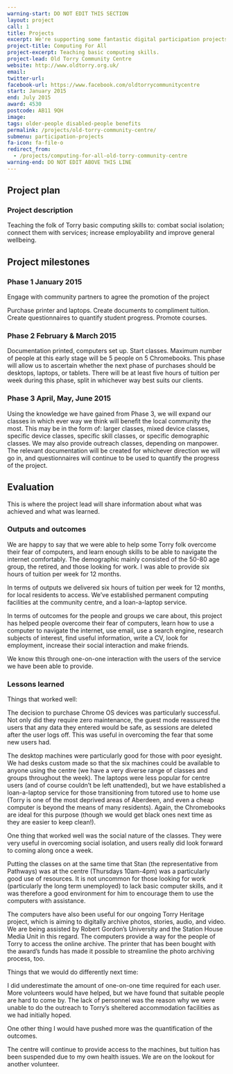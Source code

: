 ```yaml
---
warning-start: DO NOT EDIT THIS SECTION
layout: project
call: 1
title: Projects
excerpt: We're supporting some fantastic digital participation projects. Here are their stories.
project-title: Computing For All
project-excerpt: Teaching basic computing skills.
project-lead: Old Torry Community Centre
website: http://www.oldtorry.org.uk/
email:
twitter-url:
facebook-url: https://www.facebook.com/oldtorrycommunitycentre
start: January 2015
end: July 2015
award: 4530
postcode: AB11 9QH
image:
tags: older-people disabled-people benefits
permalink: /projects/old-torry-community-centre/
submenu: participation-projects
fa-icon: fa-file-o
redirect_from:
  - /projects/computing-for-all-old-torry-community-centre
warning-end: DO NOT EDIT ABOVE THIS LINE
---
```


## Project plan

### Project description

Teaching the folk of Torry basic computing skills to: combat social isolation; connect them with services; increase
employability and improve general wellbeing.


## Project milestones

### Phase 1 January 2015

Engage with community partners to agree the promotion of the project

Purchase printer and laptops. Create documents to compliment tuition. Create questionnaires to quantify student progress. Promote courses.

### Phase 2 February & March 2015

Documentation printed, computers set up. Start classes. Maximum number of people at this early stage will be 5 people on 5 Chromebooks. This phase will allow us to ascertain whether the next phase of purchases should be desktops, laptops, or tablets. There will be at least five hours of tuition per week during this phase, split in whichever way best suits our clients.

### Phase 3 April, May, June 2015

Using the knowledge we have gained from Phase 3, we will expand our classes in which ever way we think will benefit the local community the most. This may be in the form of: larger classes, mixed device classes, specific device classes, specific skill classes, or specific demographic classes. We may also provide outreach classes, depending on manpower. The relevant documentation will be created for whichever direction we will go in, and questionnaires will continue to be used to quantify the progress of the project.

## Evaluation

This is where the project lead will share information about what was achieved and what was learned.

### Outputs and outcomes

We are happy to say that we were able to help some Torry folk overcome their fear of computers, and learn enough skills to be able to navigate the internet comfortably. The demographic mainly consisted of the 50-80 age group, the retired, and those looking for work. I was able to provide six hours of tuition per week for 12 months.

In terms of outputs we delivered six hours of tuition per week for 12 months, for local residents to access. We’ve established permanent computing facilities at the community centre, and a loan-a-laptop service.

In terms of outcomes for the people and groups we care about, this project has helped people overcome their fear of computers, learn how to use a computer to navigate the internet, use email, use a search engine, research subjects of interest, find useful information, write a CV, look for employment, increase their social interaction and make friends.

We know this through one-on-one interaction with the users of the service we have been able to provide.

### Lessons learned

Things that worked well:

The decision to purchase Chrome OS devices was particularly successful. Not only did they require zero maintenance, the guest mode reassured the users that any data they entered would be safe, as sessions are deleted after the user logs off. This was useful in overcoming the fear that some new users had.

The desktop machines were particularly good for those with poor eyesight. We had desks custom made so that the six machines could be available to anyone using the centre (we have a very diverse range of classes and groups throughout the week). The laptops were less popular for centre users (and of course couldn’t be left unattended), but we have established a loan-a-laptop service for those transitioning from tutored use to home use (Torry is one of the most deprived areas of Aberdeen, and even a cheap computer is beyond the means of many residents). Again, the Chromebooks are ideal for this purpose (though we would get black ones next time as they are easier to keep clean!).

One thing that worked well was the social nature of the classes. They were very useful in overcoming social isolation, and users really did look forward to coming along once a week.

Putting the classes on at the same time that Stan (the representative from Pathways) was at the centre (Thursdays 10am-4pm) was a particularly good use of resources. It is not uncommon for those looking for work (particularly the long term unemployed) to lack basic computer skills, and it was therefore a good environment for him to encourage them to use the computers with assistance.

The computers have also been useful for our ongoing Torry Heritage project, which is aiming to digitally archive photos, stories, audio, and video. We are being assisted by Robert Gordon’s University and the Station House Media Unit in this regard. The computers provide a way for the people of Torry to access the online archive. The printer that has been bought with the award’s funds has made it possible to streamline the photo archiving process, too.

Things that we would do differently next time:

I did underestimate the amount of one-on-one time required for each user. More volunteers would have helped, but we have found that suitable people are hard to come by. The lack of personnel was the reason why we were unable to do the outreach to Torry’s sheltered accommodation facilities as we had initially hoped.

One other thing I would have pushed more was the quantification of the outcomes.

The centre will continue to provide access to the machines, but tuition has been suspended due to my own health issues. We are on the lookout for another volunteer.

